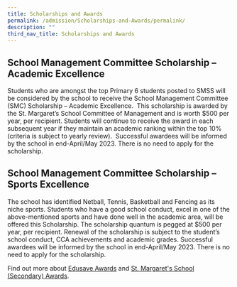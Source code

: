 ```yaml
---
title: Scholarships and Awards
permalink: /admission/Scholarships-and-Awards/permalink/
description: ""
third_nav_title: Scholarships and Awards
---
```

School Management Committee Scholarship – Academic Excellence
-------------------------------------------------------------

Students who are amongst the top Primary 6 students posted to SMSS will be considered by the school to receive the School Management Committee (SMC) Scholarship – Academic Excellence.  This scholarship is awarded by the St. Margaret’s School Committee of Management and is worth $500 per year, per recipient. Students will continue to receive the award in each subsequent year if they maintain an academic ranking within the top 10% (criteria is subject to yearly review).  Successful awardees will be informed by the school in end-April/May 2023. There is no need to apply for the scholarship.  

School Management Committee Scholarship – Sports Excellence
-----------------------------------------------------------

The school has identified Netball, Tennis, Basketball and Fencing as its niche sports. Students who have a good school conduct, excel in one of the above-mentioned sports and have done well in the academic area, will be offered this Scholarship. The scholarship quantum is pegged at $500 per year, per recipient. Renewal of the scholarship is subject to the student’s school conduct, CCA achievements and academic grades. Successful awardees will be informed by the school in end-April/May 2023. There is no need to apply for the scholarship.  

  

Find out more about [Edusave Awards](https://stmargaretssec-moe-edu-sg-admin.cwp.sg/admissions/financial-matters/scholarships-and-awards/edusave-awards) and [St. Margaret's School (Secondary) Awards](https://stmargaretssec-moe-edu-sg-admin.cwp.sg/admission/financial-matters/scholarships-and-awards/st-margarets-secondary-school-awards).